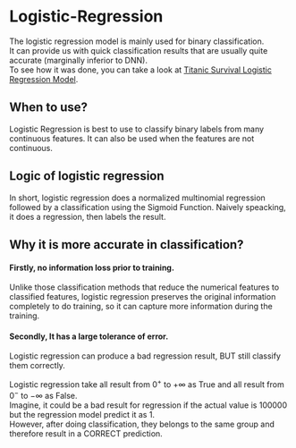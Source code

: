 # Logistic-Regression

The logistic regression model is mainly used for binary classification. <br>
It can provide us with quick classification results that are usually quite accurate (marginally inferior to DNN).<br>
To see how it was done, you can take a look at [Titanic Survival Logistic Regression Model](https://github.com/ChernXi/Logistic-Regression/blob/e77cb08ead4a2f091c353d5fb0c33aa84f85ea42/Titanic%20Survival%20Logistic%20Regression%20Model.ipynb). <br>

## When to use?
Logistic Regression is best to use to classify binary labels from many continuous features. It can also be used when the features are not continuous.

## Logic of logistic regression
In short, logistic regression does a normalized multinomial regression followed by a classification using the Sigmoid Function.
Naively speacking, it does a regression, then labels the result.

## Why it is more accurate in classification?
#### Firstly, no information loss prior to training.
Unlike those classification methods that reduce the numerical features to classified features, logistic regression preserves the original information completely to do training, so it can capture more information during the training. <br>

#### Secondly, It has a large tolerance of error.
Logistic regression can produce a bad regression result, BUT still classify them correctly.<br>

Logistic regression take all result from $0^+$ to $+\infty$ as True and all result from $0^-$ to $-\infty$ as False.<br>
Imagine, it could be a bad result for regression if the actual value is 100000 but the regression model predict it as 1.<br>
However, after doing classification, they belongs to the same group and therefore result in a CORRECT prediction.<br>


